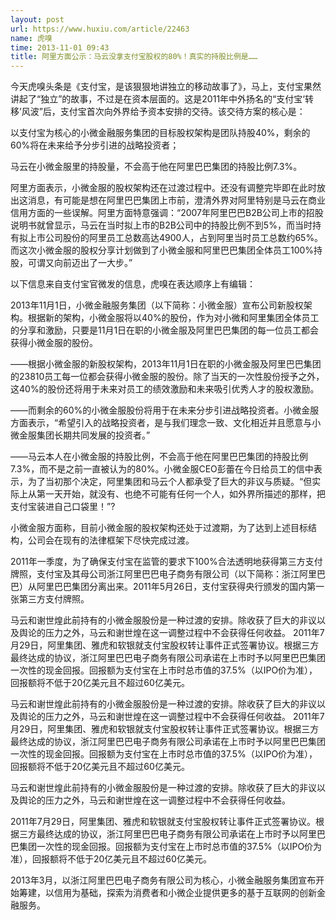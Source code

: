 ```yaml
---
layout: post
url: https://www.huxiu.com/article/22463
name: 虎嗅
time: 2013-11-01 09:43
title: 阿里方面公示：马云没拿支付宝股权的80%！真实的持股比例是……
---
```

今天虎嗅头条是《支付宝，是该狠狠地讲独立的移动故事了》，马上，支付宝果然讲起了“独立”的故事，不过是在资本层面的。这是2011年中外扬名的“支付宝‘转移’风波”后，支付宝首次向外界给予资本安排的交待。该交待方案的核心是：

以支付宝为核心的小微金融服务集团的目标股权架构是团队持股40%，剩余的60%将在未来给予分步引进的战略投资者；

马云在小微金服里的持股量，不会高于他在阿里巴巴集团的持股比例7.3%。

阿里方面表示，小微金服的股权架构还在过渡过程中。还没有调整完毕即在此时放出这消息，有可能是想在阿里巴巴集团上市前，澄清外界对阿里特别是马云在商业信用方面的一些误解。阿里方面特意强调：“2007年阿里巴巴B2B公司上市的招股说明书就曾显示，马云在当时拟上市的B2B公司中的持股比例不到5%，而当时持有拟上市公司股份的阿里员工总数高达4900人，占到阿里当时员工总数约65%。而这次小微金服的股权分享计划做到了小微金服和阿里巴巴集团全体员工100%持股，可谓又向前迈出了一大步。”

以下信息来自支付宝官微发的信息，虎嗅在表达顺序上有编辑：

2013年11月1日，小微金融服务集团（以下简称：小微金服）宣布公司新股权架构。根据新的架构，小微金服将以40%的股份，作为对小微和阿里集团全体员工的分享和激励，只要是11月1日在职的小微金服及阿里巴巴集团的每一位员工都会获得小微金服的股份。

——根据小微金服的新股权架构，2013年11月1日在职的小微金服及阿里巴巴集团的23810员工每一位都会获得小微金服的股份。除了当天的一次性股份授予之外，这40%的股份还将用于未来对员工的绩效激励和未来吸引优秀人才的股权激励。

——而剩余的60%的小微金服股份将用于在未来分步引进战略投资者。小微金服方面表示，“希望引入的战略投资者，是与我们理念一致、文化相近并且愿意与小微金服集团长期共同发展的投资者。”

——马云本人在小微金服的持股比例，不会高于他在阿里巴巴集团的持股比例7.3%，而不是之前一直被认为的80%。小微金服CEO彭蕾在今日给员工的信中表示，为了当初那个决定，阿里集团和马云个人都承受了巨大的非议与质疑。“但实际上从第一天开始，就没有、也绝不可能有任何一个人，如外界所描述的那样，把支付宝装进自己口袋里！”?

小微金服方面称，目前小微金服的股权架构还处于过渡期，为了达到上述目标结构，公司会在现有的法律框架下尽快完成过渡。

2011年一季度，为了确保支付宝在监管的要求下100%合法透明地获得第三方支付牌照，支付宝及其母公司浙江阿里巴巴电子商务有限公司（以下简称：浙江阿里巴巴）从阿里巴巴集团分离出来。2011年5月26日，支付宝获得央行颁发的国内第一张第三方支付牌照。

马云和谢世煌此前持有的小微金服股份是一种过渡的安排。除收获了巨大的非议以及舆论的压力之外，马云和谢世煌在这一调整过程中不会获得任何收益。 2011年7月29日，阿里集团、雅虎和软银就支付宝股权转让事件正式签署协议。根据三方最终达成的协议，浙江阿里巴巴电子商务有限公司承诺在上市时予以阿里巴巴集团一次性的现金回报。回报额为支付宝在上市时总市值的37.5%（以IPO价为准），回报额将不低于20亿美元且不超过60亿美元。

马云和谢世煌此前持有的小微金服股份是一种过渡的安排。除收获了巨大的非议以及舆论的压力之外，马云和谢世煌在这一调整过程中不会获得任何收益。 2011年7月29日，阿里集团、雅虎和软银就支付宝股权转让事件正式签署协议。根据三方最终达成的协议，浙江阿里巴巴电子商务有限公司承诺在上市时予以阿里巴巴集团一次性的现金回报。回报额为支付宝在上市时总市值的37.5%（以IPO价为准），回报额将不低于20亿美元且不超过60亿美元。

马云和谢世煌此前持有的小微金服股份是一种过渡的安排。除收获了巨大的非议以及舆论的压力之外，马云和谢世煌在这一调整过程中不会获得任何收益。

2011年7月29日，阿里集团、雅虎和软银就支付宝股权转让事件正式签署协议。根据三方最终达成的协议，浙江阿里巴巴电子商务有限公司承诺在上市时予以阿里巴巴集团一次性的现金回报。回报额为支付宝在上市时总市值的37.5%（以IPO价为准），回报额将不低于20亿美元且不超过60亿美元。

2013年3月，以浙江阿里巴巴电子商务有限公司为核心，小微金融服务集团宣布开始筹建，以信用为基础，探索为消费者和小微企业提供更多的基于互联网的创新金融服务。

